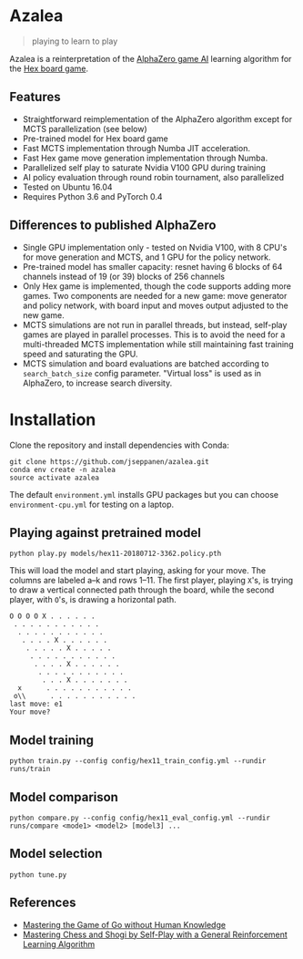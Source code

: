 
# Azalea

> playing to learn to play

Azalea is a reinterpretation of the [AlphaZero game AI](https://en.wikipedia.org/wiki/AlphaZero)
learning algorithm for the [Hex board game](https://en.wikipedia.org/wiki/Hex_(board_game)).

## Features

* Straightforward reimplementation of the AlphaZero algorithm except
  for MCTS parallelization (see below)
* Pre-trained model for Hex board game
* Fast MCTS implementation through Numba JIT acceleration.
* Fast Hex game move generation implementation through Numba.
* Parallelized self play to saturate Nvidia V100 GPU during training
* AI policy evaluation through round robin tournament, also parallelized
* Tested on Ubuntu 16.04
* Requires Python 3.6 and PyTorch 0.4

## Differences to published AlphaZero

* Single GPU implementation only - tested on Nvidia V100, with 8 CPU's
  for move generation and MCTS, and 1 GPU for the policy network.
* Pre-trained model has smaller capacity: resnet having 6 blocks of 64
  channels instead of 19 (or 39) blocks of 256 channels
* Only Hex game is implemented, though the code supports adding more
  games. Two components are needed for a new game: move generator and
  policy network, with board input and moves output adjusted to the
  new game.
* MCTS simulations are not run in parallel threads, but instead,
  self-play games are played in parallel processes. This is to avoid
  the need for a multi-threaded MCTS implementation while still
  maintaining fast training speed and saturating the GPU.
* MCTS simulation and board evaluations are batched according to
  `search_batch_size` config parameter. "Virtual loss" is used
  as in AlphaZero, to increase search diversity.

# Installation

Clone the repository and install dependencies with Conda:

    git clone https://github.com/jseppanen/azalea.git
    conda env create -n azalea
    source activate azalea

The default `environment.yml` installs GPU packages but you can choose
`environment-cpu.yml` for testing on a laptop.

## Playing against pretrained model

    python play.py models/hex11-20180712-3362.policy.pth

This will load the model and start playing, asking for your move. The
columns are labeled a–k and rows 1–11. The first player, playing `X`'s,
is trying to draw a vertical connected path through the board, while the
second player, with `O`'s, is drawing a horizontal path.

```
O O O O X . . . . . . 
 . . . . . . . . . . . 
  . . . . . . . . . . . 
   . . . . X . . . . . . 
    . . . . . X . . . . . 
     . . . . . . . . . . . 
      . . . . X . . . . . . 
       . . . . . . . . . . . 
        . . . X . . . . . . . 
  x      . . . . . . . . . . . 
 o\\      . . . . . . . . . . . 
last move: e1
Your move? 
```

## Model training

    python train.py --config config/hex11_train_config.yml --rundir runs/train

## Model comparison

    python compare.py --config config/hex11_eval_config.yml --rundir runs/compare <mode1> <model2> [model3] ...

## Model selection

    python tune.py

## References

* [Mastering the Game of Go without Human Knowledge](https://deepmind.com/documents/119/agz_unformatted_nature.pdf)
* [Mastering Chess and Shogi by Self-Play with a General Reinforcement Learning Algorithm](https://arxiv.org/abs/1712.01815)
